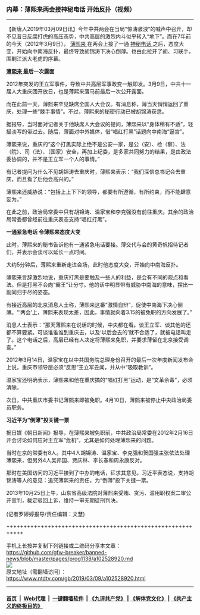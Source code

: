### 内幕：薄熙来两会接神秘电话 开始反扑（视频）
------------------------

<div class="post_content" itemprop="articleBody">
 <p>
  【新唐人2019年03月09日讯】今年中共两会在当局“惊涛骇浪”的喊声中召开，却不见昔日反腐打虎的高压态势，中共高层的激烈内斗似乎转入“地下”。而在7年前的今天（2012年3月9日），
  <a href="https://www.ntdtv.com/gb/薄熙来.htm">
   薄熙来
  </a>
  在两会上接了一通
  <a href="https://www.ntdtv.com/gb/神秘电话.htm">
   神秘电话
  </a>
  之后，态度大变，开始向中南海反扑，最终导致胡锦涛下决心倒薄。也由此拉开了胡、习联手，围剿江派大老虎的序幕。
 </p>
 <p>
  <strong>
   <a href="https://www.ntdtv.com/gb/薄熙来.htm">
    薄熙来
   </a>
   最后一次露面
  </strong>
 </p>
 <p>
  2012年突发的王立军事件，导致中共高层军事政变一触即发。3月9日，中共十一届人大重庆团开放日，也是薄熙来落马前最后一次公开露面。
 </p>
 <p>
  而在此前一天，薄熙来罕见缺席全国人大会议。有消息称，薄当天悄悄返回了重庆，处理一些“棘手事情”。不过，薄熙来的秘密行动已被胡锦涛获悉。
 </p>
 <p>
  据报导，当时面对记者关于他缺席人大会议的提问，薄熙来以“身体稍有不适”，轻描淡写的带过去。随后，薄面对中外媒体，借“唱红打黑”话题向中南海“逼宫”。
 </p>
 <p>
  薄熙来说，重庆的“这个打黑实际上绝不是公安一家，是公（安）、检（察）、法（院）、司（法）、（国家）安全，再加上纪委，是多家共同努力的结果，是由政法委协调的，并不是王立军一个人的事情。”
 </p>
 <p>
  有记者提问为什么不见胡锦涛去重庆时，薄熙来表示：“我们深信总书记会去重庆，而且看了后他会高兴的。”
 </p>
 <p>
  薄熙来还威胁说：“包括上上下下的领导，都要有所遵循，有所约束，而不能肆意妄为。”
 </p>
 <p>
  在此之前，政治局常委中只有胡锦涛、温家宝和李克强没有前往重庆。其余的政治局常委都曾经前往重庆表态支持“唱红打黑”。
 </p>
 <p>
  <strong>
   一通紧急电话 令薄熙来态度大变
  </strong>
 </p>
 <p>
  此时，薄熙来的秘书告诉他有一通紧急电话要接。薄交代与会的黄奇帆招待记者们，并表示会谈可以延长一点时间。
 </p>
 <p>
  大约5分钟后，薄熙来重新走进会场，此时他态度大变，开始向中南海反扑。
 </p>
 <p>
  薄熙来言辞激烈地说，重庆打黑是要触及一些人的利益，是会有不同的观点和看法。但是打黑不会向“霸王”让分寸。他的话中明显带有威胁中南海的意味，摆出一副同归于尽的姿态。
 </p>
 <p>
  有接近高层的北京消息人士称，薄熙来这番“激情自辩”，促使中南海下决心倒薄。“‘两会’上，薄熙来表现太差，因此，事情就向着3.15的被免职的方向发展了。”
 </p>
 <p>
  消息人士表示：“那天薄熙来在说话的时候，中央都在看。谈王立军、谈其他的还都不算要紧。可谈谁谁谁到重庆去，以及‘以后会去的’就不合适了，就被电话叫走了。这个电话之后，高层已经有人决定将薄熙来免职，并要求薄留在北京接受调查。”
 </p>
 <p>
  2012年3月14日，温家宝在以中共国务院总理身份召开的最后一次年度新闻发布会上说，重庆市领导层必须“反思”王立军丑闻，并从中“吸取教训”。
 </p>
 <p>
  温家宝还明确表示，薄熙来和他在重庆搞的“唱红打黑”运动，是“文革余毒”，必须清除。
 </p>
 <p>
  次日，中共重庆市委书记薄熙来即被免职。4月10日，薄熙来被停止中央政治局委员职务。
 </p>
 <p>
  <strong>
   习近平为“倒薄”投关键一票
  </strong>
 </p>
 <p>
  据日媒《朝日新闻》报导，在薄熙来被免职前，中共政治局常委在2012年2月16日开会讨论如何应对王立军“危机”，尤其是如何处理薄熙来的问题。
 </p>
 <p>
  当时在京的常委有8人。其中4人胡锦涛、温家宝、李克强和贺国强主张依法处理薄熙来，但另外4人吴邦国、贾庆林、李长春和周永康反对。
 </p>
 <p>
  那时在美国访问的习近平接到了中办的电话，征求其意见。习近平表态说，支持胡锦涛等人的意见：追究薄熙来的责任，为“倒薄”投下关键一票。
 </p>
 <p>
  2013年10月25日上午，山东省高级法院对薄熙来受贿、贪污、滥用职权案二审公开宣判，裁定驳回上诉，维持一审无期徒刑判决。
  <br/>
  <br/>
  (记者罗婷婷报导/责任编辑：文慧)
 </p>
 <div class="single_ad">
 </div>
</div>

+++++++++++++++++++++++++++++++++++++++++++++++++++++++++++<br/><br/>
手机上长按并复制下列链接或二维码分享本文章：<br/>
https://github.com/gfw-breaker/banned-news/blob/master/pages/prog1138/a102528920.md <br/>
<a href='https://github.com/gfw-breaker/banned-news/blob/master/pages/prog1138/a102528920.md'><img src='https://github.com/gfw-breaker/banned-news/blob/master/pages/prog1138/a102528920.md.png'/></a> <br/>
原文地址（需翻墙访问）：https://www.ntdtv.com/gb/2019/03/09/a102528920.html


------------------------
#### [首页](https://github.com/gfw-breaker/banned-news/blob/master/README.md) &nbsp;|&nbsp; [Web代理](https://github.com/labour-camp/helloworld) &nbsp;|&nbsp; [一键翻墙软件](https://github.com/gfw-breaker/nogfw/blob/master/README.md) &nbsp;| [《九评共产党》](https://github.com/gfw-breaker/9ping.md/blob/master/README.md#九评之一评共产党是什么) | [《解体党文化》](https://github.com/gfw-breaker/jtdwh.md/blob/master/README.md) | [《共产主义的终极目的》](https://github.com/gfw-breaker/gczydzjmd.md/blob/master/README.md)

